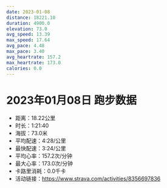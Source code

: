 ```yaml
---
date: 2023-01-08
distance: 18221.10
duration: 4900.0
elevation: 73.0
avg_speed: 13.39
max_speed: 17.64
avg_pace: 4.48
max_pace: 3.40
avg_heartrate: 157.2
max_heartrate: 173.0
calories: 0.0
---
```


# 2023年01月08日 跑步数据

- 距离：18.22公里
- 时长：1:21:40
- 海拔：73.0米
- 平均配速：4:28/公里
- 最快配速：3:24/公里
- 平均心率：157.2次/分钟
- 最大心率：173.0次/分钟
- 卡路里消耗：0.0千卡
- 活动链接：https://www.strava.com/activities/8356697836
